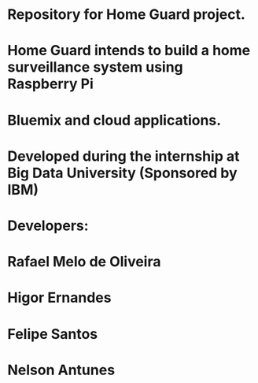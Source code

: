 # Repository for Home Guard project.
# Home Guard intends to build a home surveillance system using Raspberry Pi
# Bluemix and cloud applications.

# Developed during the internship at Big Data University (Sponsored by IBM)

# Developers:
# Rafael Melo de Oliveira
# Higor Ernandes
# Felipe Santos
# Nelson Antunes

